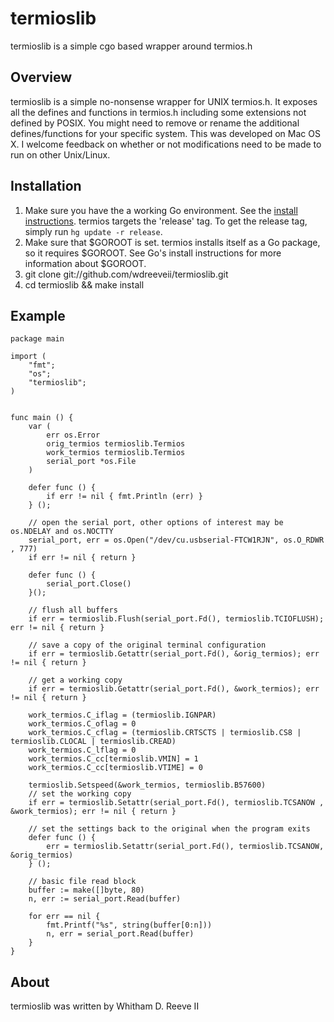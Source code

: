 # termioslib

termioslib is a simple cgo based wrapper around termios.h

## Overview

termioslib is a simple no-nonsense wrapper for UNIX termios.h. It exposes all the defines and functions in termios.h including some extensions not defined by POSIX. You might need to remove or rename the additional defines/functions for your specific system. This was developed on Mac OS X. I welcome feedback on whether or not modifications need to be made to run on other Unix/Linux.

## Installation

1. Make sure you have the a working Go environment. See the [install instructions](http://golang.org/doc/install.html). termios targets the 'release' tag. To get the release tag, simply run `hg update -r release`.
2. Make sure that $GOROOT is set. termios installs itself as a Go package, so it requires $GOROOT. See Go's install instructions for more information about $GOROOT. 
2. git clone git://github.com/wdreeveii/termioslib.git
3. cd termioslib && make install

## Example

	package main
	
	import (
	    "fmt";
	    "os";
	    "termioslib";
	)
	
	
	func main () {
	    var (
			err os.Error
			orig_termios termioslib.Termios
			work_termios termioslib.Termios
			serial_port *os.File
	    )

	    defer func () {
	        if err != nil { fmt.Println (err) }
	    } ();
	    
	    // open the serial port, other options of interest may be os.NDELAY and os.NOCTTY
		serial_port, err = os.Open("/dev/cu.usbserial-FTCW1RJN", os.O_RDWR , 777)
		if err != nil { return }
		
		defer func () {
			serial_port.Close()
		}();
		
		// flush all buffers
		if err = termioslib.Flush(serial_port.Fd(), termioslib.TCIOFLUSH); err != nil { return }
		
		// save a copy of the original terminal configuration
	    if err = termioslib.Getattr(serial_port.Fd(), &orig_termios); err != nil { return }
	    
	    // get a working copy
		if err = termioslib.Getattr(serial_port.Fd(), &work_termios); err != nil { return }
		
		work_termios.C_iflag = (termioslib.IGNPAR)
		work_termios.C_oflag = 0
	    work_termios.C_cflag = (termioslib.CRTSCTS | termioslib.CS8 | termioslib.CLOCAL | termioslib.CREAD)
	    work_termios.C_lflag = 0
		work_termios.C_cc[termioslib.VMIN] = 1
		work_termios.C_cc[termioslib.VTIME] = 0
		
		termioslib.Setspeed(&work_termios, termioslib.B57600)
		// set the working copy
		if err = termioslib.Setattr(serial_port.Fd(), termioslib.TCSANOW , &work_termios); err != nil { return }
		
		// set the settings back to the original when the program exits
		defer func () {
			err = termioslib.Setattr(serial_port.Fd(), termioslib.TCSANOW, &orig_termios)
	    } ();
	    
	    // basic file read block
		buffer := make([]byte, 80) 
		n, err := serial_port.Read(buffer)
	
		for err == nil {
			fmt.Printf("%s", string(buffer[0:n]))
			n, err = serial_port.Read(buffer)
		}
	}

## About 

termioslib was written by Whitham D. Reeve II
